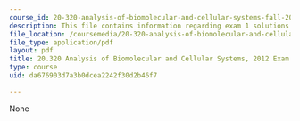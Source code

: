 ```yaml
---
course_id: 20-320-analysis-of-biomolecular-and-cellular-systems-fall-2012
description: This file contains information regarding exam 1 solutions.
file_location: /coursemedia/20-320-analysis-of-biomolecular-and-cellular-systems-fall-2012/da676903d7a3b0dcea2242f30d2b46f7_MIT20_320F12_2012Exam1_Sol.pdf
file_type: application/pdf
layout: pdf
title: 20.320 Analysis of Biomolecular and Cellular Systems, 2012 Exam 1
type: course
uid: da676903d7a3b0dcea2242f30d2b46f7

---
```

None